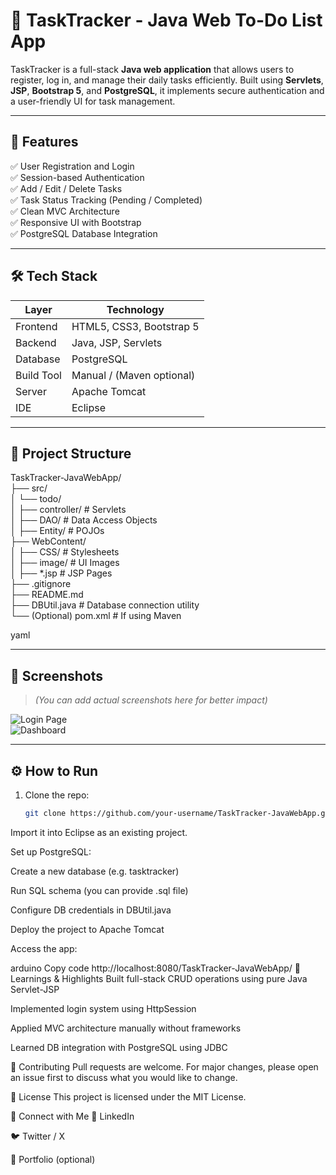 # 📝 TaskTracker - Java Web To-Do List App

TaskTracker is a full-stack **Java web application** that allows users to register, log in, and manage their daily tasks efficiently. Built using **Servlets**, **JSP**, **Bootstrap 5**, and **PostgreSQL**, it implements secure authentication and a user-friendly UI for task management.

---

## 🚀 Features

✅ User Registration and Login  
✅ Session-based Authentication  
✅ Add / Edit / Delete Tasks  
✅ Task Status Tracking (Pending / Completed)  
✅ Clean MVC Architecture  
✅ Responsive UI with Bootstrap  
✅ PostgreSQL Database Integration

---

## 🛠 Tech Stack

| Layer       | Technology              |
|-------------|--------------------------|
| Frontend    | HTML5, CSS3, Bootstrap 5 |
| Backend     | Java, JSP, Servlets      |
| Database    | PostgreSQL               |
| Build Tool  | Manual / (Maven optional)|
| Server      | Apache Tomcat            |
| IDE         | Eclipse                  |

---

## 📁 Project Structure

TaskTracker-JavaWebApp/ <br>
├── src/ <br>
│ └── todo/ <br>
│ ├── controller/ # Servlets  <br>
│ ├── DAO/ # Data Access Objects  <br>
│ ├── Entity/ # POJOs  <br>
├── WebContent/  <br>
│ ├── CSS/ # Stylesheets  <br>
│ ├── image/ # UI Images  <br>
│ ├── *.jsp # JSP Pages  <br>
├── .gitignore  <br>
├── README.md  <br>
├── DBUtil.java # Database connection utility  <br>
└── (Optional) pom.xml # If using Maven  <br>

yaml


---

## 📸 Screenshots

> *(You can add actual screenshots here for better impact)*

![Login Page](screenshots/login.png)  
![Dashboard](screenshots/dashboard.png)

---

## ⚙️ How to Run

1. Clone the repo:
   ```bash
   git clone https://github.com/your-username/TaskTracker-JavaWebApp.git
Import it into Eclipse as an existing project.

Set up PostgreSQL:

Create a new database (e.g. tasktracker)

Run SQL schema (you can provide .sql file)

Configure DB credentials in DBUtil.java

Deploy the project to Apache Tomcat

Access the app:

arduino
Copy code
http://localhost:8080/TaskTracker-JavaWebApp/
🧠 Learnings & Highlights
Built full-stack CRUD operations using pure Java Servlet-JSP

Implemented login system using HttpSession

Applied MVC architecture manually without frameworks

Learned DB integration with PostgreSQL using JDBC

🤝 Contributing
Pull requests are welcome. For major changes, please open an issue first
to discuss what you would like to change.

📜 License
This project is licensed under the MIT License.

🔗 Connect with Me
🔗 LinkedIn

🐦 Twitter / X

💼 Portfolio (optional)
